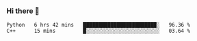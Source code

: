### Hi there 👋

<!--START_SECTION:waka-->

```text
Python   6 hrs 42 mins   ████████████████████████░   96.36 %
C++      15 mins         █░░░░░░░░░░░░░░░░░░░░░░░░   03.64 %
```

<!--END_SECTION:waka-->
<!--
**Boombag0607/Boombag0607** is a ✨ _special_ ✨ repository because its `README.md` (this file) appears on your GitHub profile.

Here are some ideas to get you started:

- 🔭 I’m currently working on ...
- 🌱 I’m currently learning ...
- 👯 I’m looking to collaborate on ...
- 🤔 I’m looking for help with ...
- 💬 Ask me about ...
- 📫 How to reach me: ...
- 😄 Pronouns: ...
- ⚡ Fun fact: ...
-->

